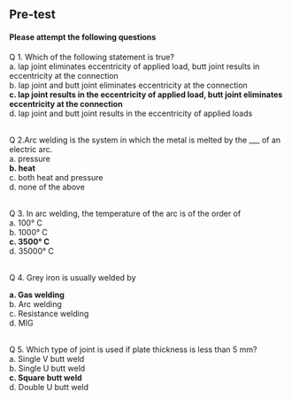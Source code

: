 ## <b> Pre-test</b>
#### Please attempt the following questions

Q 1.  Which of the following statement is true?<br>
a.  lap joint eliminates eccentricity of applied load, butt joint results in eccentricity at the connection<br>
b. lap joint and butt joint eliminates eccentricity at the connection<br>
<b>c. lap joint results in the eccentricity of applied load, butt joint eliminates eccentricity at the connection</b><br>
d. lap joint and butt joint results in the eccentricity of applied loads<br><br>

Q 2.Arc welding is the system in which the metal is melted by the ___ of an electric arc.<br>
a. pressure<br>
<b>b. heat</b><br>
c. both heat and pressure<br>
d.  none of the above<br><br>

Q 3. In arc welding, the temperature of the arc is of the order of<br>
a. 100° C<br>
b. 1000° C<br>
<b>c. 3500° C</b><br>
d. 35000° C<br><br>

Q 4. Grey iron is usually welded by <br>

<b>a. Gas welding</b><br>
b. Arc welding<br>
c. Resistance welding<br>
d. MIG<br><br>

Q 5. Which type of joint is used if plate thickness is less than 5 mm?  <br>
a. Single V butt weld<br>
b. Single U butt weld<br>
<b>c. Square butt weld</b><br>
d. Double U butt weld<br><br>
